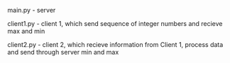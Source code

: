 main.py - server


client1.py - client 1, which send sequence of integer numbers and recieve max and min


client2.py - client 2, which recieve information from Client 1, process data and send through server min and max
